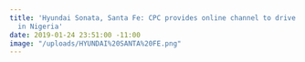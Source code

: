 ```yaml
---
title: 'Hyundai Sonata, Santa Fe: CPC provides online channel to drive recall process
  in Nigeria'
date: 2019-01-24 23:51:00 -11:00
image: "/uploads/HYUNDAI%20SANTA%20FE.png"
---
```


